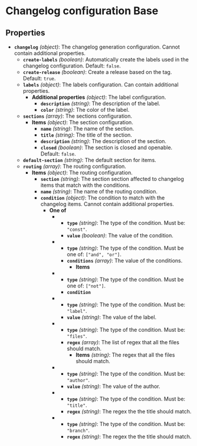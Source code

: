 # Changelog configuration Base

## Properties

- **`changelog`** _(object)_: The changelog generation configuration. Cannot contain additional properties.
  - **`create-labels`** _(boolean)_: Automatically create the labels used in the changelog configuration. Default: `false`.
  - **`create-release`** _(boolean)_: Create a release based on the tag. Default: `true`.
  - **`labels`** _(object)_: The labels configuration. Can contain additional properties.
    - **Additional properties** _(object)_: The label configuration.
      - **`description`** _(string)_: The description of the label.
      - **`color`** _(string)_: The color of the label.
  - **`sections`** _(array)_: The sections configuration.
    - **Items** _(object)_: The section configuration.
      - **`name`** _(string)_: The name of the section.
      - **`title`** _(string)_: The title of the section.
      - **`description`** _(string)_: The description of the section.
      - **`closed`** _(boolean)_: The section is closed and openable. Default: `false`.
  - **`default-section`** _(string)_: The default section for items.
  - **`routing`** _(array)_: The routing configuration.
    - **Items** _(object)_: The routing configuration.
      - **`section`** _(string)_: The section section affected to changelog items that match with the conditions.
      - **`name`** _(string)_: The name of the routing condition.
      - **`condition`** _(object)_: The condition to match with the changelog items. Cannot contain additional properties.
        - **One of**
          - - **`type`** _(string)_: The type of the condition. Must be: `"const"`.
            - **`value`** _(boolean)_: The value of the condition.
          - - **`type`** _(string)_: The type of the condition. Must be one of: `["and", "or"]`.
            - **`conditions`** _(array)_: The value of the conditions.
              - **Items**
          - - **`type`** _(string)_: The type of the condition. Must be one of: `["not"]`.
            - **`condition`**
          - - **`type`** _(string)_: The type of the condition. Must be: `"label"`.
            - **`value`** _(string)_: The value of the label.
          - - **`type`** _(string)_: The type of the condition. Must be: `"files"`.
            - **`regex`** _(array)_: The list of regex that all the files should match.
              - **Items** _(string)_: The regex that all the files should match.
          - - **`type`** _(string)_: The type of the condition. Must be: `"author"`.
            - **`value`** _(string)_: The value of the author.
          - - **`type`** _(string)_: The type of the condition. Must be: `"title"`.
            - **`regex`** _(string)_: The regex the the title should match.
          - - **`type`** _(string)_: The type of the condition. Must be: `"branch"`.
            - **`regex`** _(string)_: The regex the the title should match.
